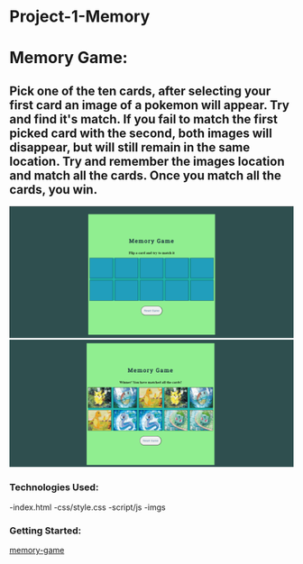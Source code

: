 # Project-1-Memory
#  Memory Game:
##  Pick one of the ten cards, after selecting your first card an image of a pokemon will appear. Try and find it's match. If you fail to match the first picked card with the second, both images will disappear, but will still remain in the same location. Try and remember the images location and match all the cards. Once you match all the cards, you win.
![Game-start](game-imgs/game-start.png)
![Game-end](game-imgs/game-end.png)
### Technologies Used:
-index.html
-css/style.css
-script/js
-imgs
### Getting Started: 
[memory-game](https://flips97.github.io/Project-1-Memory/)
